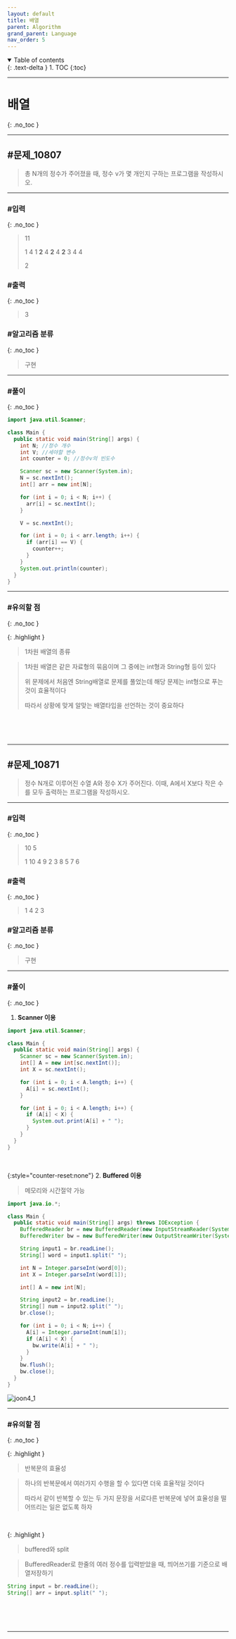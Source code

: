 ```yaml
---
layout: default
title: 배열
parent: Algorithm
grand_parent: Language
nav_order: 5
---
```


<details open markdown="block">
  <summary>
    Table of contents
  </summary>
  {: .text-delta }
1. TOC
{:toc}
</details>

---

# 배열
{: .no_toc }

---

## #문제_10807

> 총 N개의 정수가 주어졌을 때, 정수 v가 몇 개인지 구하는 프로그램을 작성하시오.

---

### #입력
{: .no_toc }

> 11
>
> 1 4 1 **2** 4 **2** 4 **2** 3 4 4
>
> 2

### #출력
{: .no_toc }

> 3


### #알고리즘 분류
{: .no_toc }

> 구현

---

### #풀이
{: .no_toc }

```java
import java.util.Scanner;

class Main {
  public static void main(String[] args) {
    int N; //정수 개수
    int V; //세야할 변수
    int counter = 0; //정수v의 빈도수

    Scanner sc = new Scanner(System.in);
    N = sc.nextInt();
    int[] arr = new int[N];

    for (int i = 0; i < N; i++) {
      arr[i] = sc.nextInt();
    }

    V = sc.nextInt();

    for (int i = 0; i < arr.length; i++) {
      if (arr[i] == V) {
        counter++;
      }
    }
    System.out.println(counter);
  }
}
```

---

### #유의할 점
{: .no_toc }

{: .highlight }
> 1차원 배열의 종류

> 1차원 배열은 같은 자료형의 묶음이며 그 중에는 int형과 String형 등이 있다
>
> 위 문제에서 처음엔 String배열로 문제를 풀었는데 해당 문제는 int형으로 푸는 것이 효율적이다
>
> 따라서 상황에 맞게 알맞는 배열타입을 선언하는 것이 중요하다

<br/><br/><br/>

---

## #문제_10871

> 정수 N개로 이루어진 수열 A와 정수 X가 주어진다. 이때, A에서 X보다 작은 수를 모두 출력하는 프로그램을 작성하시오.

---

### #입력
{: .no_toc }

> 10 5
>
> 1 10 4 9 2 3 8 5 7 6

### #출력
{: .no_toc }

> 1 4 2 3


### #알고리즘 분류
{: .no_toc }

> 구현

---

### #풀이
{: .no_toc }

1. **Scanner 이용**

```java
import java.util.Scanner;

class Main {
  public static void main(String[] args) {
    Scanner sc = new Scanner(System.in);
    int[] A = new int[sc.nextInt()];
    int X = sc.nextInt();

    for (int i = 0; i < A.length; i++) {
      A[i] = sc.nextInt();
    }

    for (int i = 0; i < A.length; i++) {
      if (A[i] < X) {
        System.out.print(A[i] + " ");
      }
    }
  }
}
```

<br/>

{:style="counter-reset:none"}
2. **Buffered 이용**

> 메모리와 시간절약 가능

```java
import java.io.*;

class Main {
  public static void main(String[] args) throws IOException {
    BufferedReader br = new BufferedReader(new InputStreamReader(System.in));
    BufferedWriter bw = new BufferedWriter(new OutputStreamWriter(System.out));

    String input1 = br.readLine();
    String[] word = input1.split(" ");

    int N = Integer.parseInt(word[0]);
    int X = Integer.parseInt(word[1]);

    int[] A = new int[N];

    String input2 = br.readLine();
    String[] num = input2.split(" ");
    br.close();

    for (int i = 0; i < N; i++) {
      A[i] = Integer.parseInt(num[i]);
      if (A[i] < X) {
        bw.write(A[i] + " ");
      }
    }
    bw.flush();
    bw.close();
  }
}
```

![joon4_1](https://github.com/JGoo99/JGoo99.github.io/assets/126454114/79b47eed-09e9-4407-ac95-1d3285169e9c)

---

### #유의할 점
{: .no_toc }

{: .highlight }
> 반복문의 효율성

> 하나의 반복문에서 여러가지 수행을 할 수 있다면 더욱 효율적일 것이다
>
> 따라서 같이 반복할 수 있는 두 가지 문장을 서로다른 반복문에 넣어 효율성을 떨어뜨리는 일은 없도록 하자

<br/>

{: .highlight }
> buffered와 split

> BufferedReader로 한줄의 여러 정수를 입력받았을 때, 띄어쓰기를 기준으로 배열저장하기

```java
String input = br.readLine();
String[] arr = input.split(" ");
```

<br/><br/><br/>

---